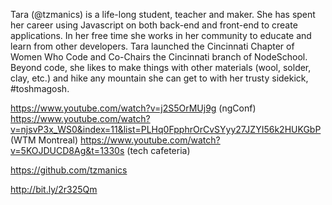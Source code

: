 Tara (@tzmanics) is a life-long student, teacher and maker. She has spent her career using Javascript on both back-end and front-end to create applications. In her free time she works in her community to educate and learn from other developers. Tara launched the Cincinnati Chapter of Women Who Code and Co-Chairs the Cincinnati branch of NodeSchool. Beyond code, she likes to make things with other materials (wool, solder, clay, etc.) and hike any mountain she can get to with her trusty sidekick, #toshmagosh.

https://www.youtube.com/watch?v=j2S5OrMUj9g (ngConf)
https://www.youtube.com/watch?v=njsvP3x_WS0&index=11&list=PLHq0FpphrOrCvSYyy27JZYI56k2HUKGbP (WTM Montreal)
https://www.youtube.com/watch?v=5KOJDUCD8Ag&t=1330s (tech cafeteria)

https://github.com/tzmanics

http://bit.ly/2r325Qm